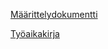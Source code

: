 [Määrittelydokumentti](harjoitustyo/Dokumentointi/Määrittelydokumentti.md)

[Työaikakirja](https://github.com/alisa1eli/harjoitustyo/blob/master/laskarit/viikko1/komentorivi.txt)
